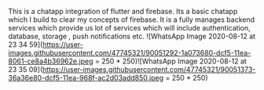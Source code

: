 This is a chatapp integration of flutter and firebase. Its a basic chatapp which I build to clear my concepts of firebase. It is a fully manages backend services which provide us lot of services which will include authentication, database, storage , push notifications etc.
![WhatsApp Image 2020-08-12 at 23 34 59](https://user-images.githubusercontent.com/47745321/90051292-1a073680-dcf5-11ea-8061-ce8a4b36962e.jpeg = 250 * 250)![WhatsApp Image 2020-08-12 at 23 35 09](https://user-images.githubusercontent.com/47745321/90051373-36a36e80-dcf5-11ea-968f-ac2d03add850.jpeg = 250 * 250)

